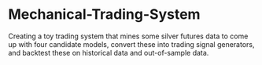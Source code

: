 # Mechanical-Trading-System
Creating a toy trading system that mines some silver futures data to come up with four candidate models, convert these into trading signal generators, and backtest these on historical data and out-of-sample data.
